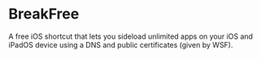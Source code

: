 # BreakFree
A free iOS shortcut that lets you sideload unlimited apps on your iOS and iPadOS device using a DNS and public certificates (given by WSF).
